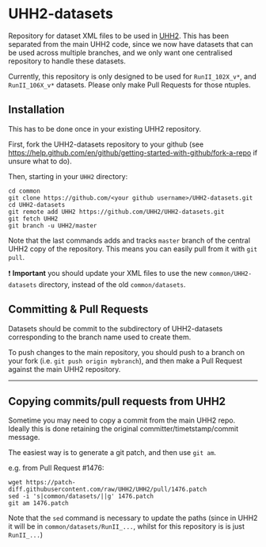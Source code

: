 # UHH2-datasets

Repository for dataset XML files to be used in [UHH2](UHH2/UHH2).
This has been separated from the main UHH2 code, since we now have datasets that can be used across multiple branches, and we only want one centralised repository to handle these datasets.

Currently, this repository is only designed to be used for `RunII_102X_v*`, and `RunII_106X_v*` datasets.
Please only make Pull Requests for those ntuples.

## Installation

This has to be done once in your existing UHH2 repository.

First, fork the UHH2-datasets repository to your github (see https://help.github.com/en/github/getting-started-with-github/fork-a-repo if unsure what to do).

Then, starting in your `UHH2` directory:

```
cd common
git clone https://github.com/<your github username>/UHH2-datasets.git
cd UHH2-datasets
git remote add UHH2 https://github.com/UHH2/UHH2-datasets.git 
git fetch UHH2
git branch -u UHH2/master
```

Note that the last commands adds and tracks `master` branch of the central UHH2 copy of the repository. This means you can easily pull from it with `git pull`.

:exclamation: **Important** you should update your XML files to use the new `common/UHH2-datasets` directory, instead of the old `common/datasets`.

## Committing & Pull Requests

Datasets should be commit to the subdirectory of UHH2-datasets corresponding to the branch name used to create them.

To push changes to the main repository, you should push to a branch on your fork (i.e. `git push origin mybranch`), and then make a Pull Request against the main UHH2 repository.


--------------------------------------------------------------------------------

## Copying commits/pull requests from UHH2

Sometime you may need to copy a commit from the main UHH2 repo. 
Ideally this is done retaining the original committer/timetstamp/commit message.

The easiest way is to generate a git patch, and then use `git am`.

e.g. from Pull Request #1476:

```
wget https://patch-diff.githubusercontent.com/raw/UHH2/UHH2/pull/1476.patch
sed -i 's|common/datasets/||g' 1476.patch
git am 1476.patch
```

Note that the `sed` command is necessary to update the paths (since in UHH2 it will be in `common/datasets/RunII_...`, whilst for this repository is is just `RunII_...`)
